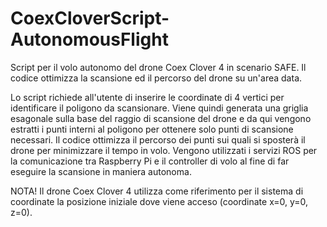 # CoexCloverScript-AutonomousFlight

Script per il volo autonomo del drone Coex Clover 4 in scenario SAFE. Il codice ottimizza la scansione ed il percorso del drone su un'area data.

Lo script richiede all'utente di inserire le coordinate di 4 vertici per identificare il poligono da scansionare. Viene quindi generata una griglia esagonale sulla base del raggio di scansione del drone e da qui vengono estratti i punti interni al poligono per ottenere solo punti di scansione necessari. Il codice ottimizza il percorso dei punti sui quali si sposterà il drone per minimizzare il tempo in volo. Vengono utilizzati i servizi ROS per la comunicazione tra Raspberry Pi e il controller di volo al fine di far eseguire la scansione in maniera autonoma.

NOTA!
Il drone Coex Clover 4 utilizza come riferimento per il sistema di coordinate la posizione iniziale dove viene acceso (coordinate x=0, y=0, z=0).
